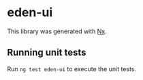 # eden-ui

This library was generated with [Nx](https://nx.dev).

## Running unit tests

Run `ng test eden-ui` to execute the unit tests.
